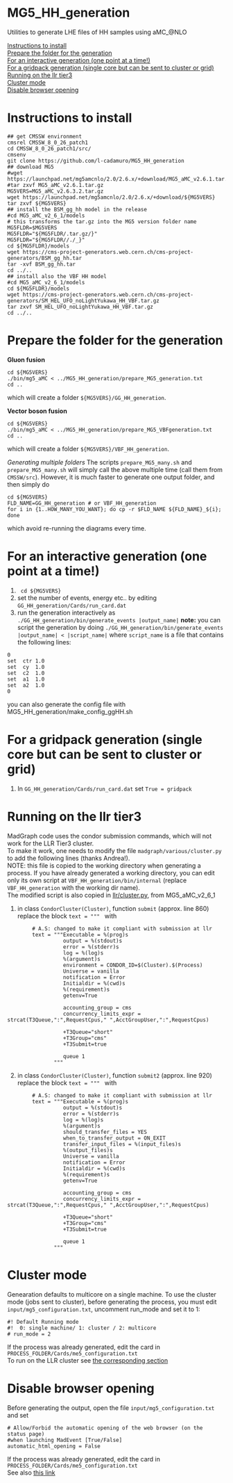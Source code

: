 # MG5_HH_generation
Utilities to generate LHE files of HH samples using aMC_@NLO

[Instructions to install](#instructions-to-install)  
[Prepare the folder for the generation](#prepare-the-folder-for-the-generation)  
[For an interactive generation (one point at a time!)](#for-an-interactive-generation-one-point-at-a-time)  
[For a gridpack generation (single core but can be sent to cluster or grid)](#for-a-gridpack-generation-single-core-but-can-be-sent-to-cluster-or-grid)  
[Running on the llr tier3](#running-on-the-llr-tier3)  
[Cluster mode](#cluster-mode)  
[Disable browser opening](#disable-browser-opening)

# Instructions to install
```
## get CMSSW environment
cmsrel CMSSW_8_0_26_patch1
cd CMSSW_8_0_26_patch1/src/
cmsenv
git clone https://github.com/l-cadamuro/MG5_HH_generation
## download MG5
#wget https://launchpad.net/mg5amcnlo/2.0/2.6.x/+download/MG5_aMC_v2.6.1.tar.gz
#tar zxvf MG5_aMC_v2.6.1.tar.gz
MG5VERS=MG5_aMC_v2.6.3.2.tar.gz
wget https://launchpad.net/mg5amcnlo/2.0/2.6.x/+download/${MG5VERS}
tar zxvf ${MG5VERS}
## install the BSM_gg_hh model in the release
#cd MG5_aMC_v2_6_1/models
# this transforms the tar.gz into the MG5 version folder name
MG5FLDR=$MG5VERS
MG5FLDR="${MG5FLDR/.tar.gz/}"
MG5FLDR="${MG5FLDR//./_}"
cd ${MG5FLDR}/models
wget https://cms-project-generators.web.cern.ch/cms-project-generators/BSM_gg_hh.tar
tar -xvf BSM_gg_hh.tar
cd ../..
## install also the VBF HH model
#cd MG5_aMC_v2_6_1/models
cd ${MG5FLDR}/models
wget https://cms-project-generators.web.cern.ch/cms-project-generators/SM_HEL_UFO_noLightYukawa_HH_VBF.tar.gz
tar zxvf SM_HEL_UFO_noLightYukawa_HH_VBF.tar.gz
cd ../..
```

# Prepare the folder for the generation
**Gluon fusion**
```
cd ${MG5VERS}
./bin/mg5_aMC < ../MG5_HH_generation/prepare_MG5_generation.txt
cd ..
```
which will create a folder ``${MG5VERS}/GG_HH_generation``.

**Vector boson fusion**
```
cd ${MG5VERS}
./bin/mg5_aMC < ../MG5_HH_generation/prepare_MG5_VBFgeneration.txt
cd ..
```
which will create a folder ``${MG5VERS}/VBF_HH_generation``.

*Generating multiple folders*
The scripts ``prepare_MG5_many.sh`` and ``prepare_MG5_many.sh`` will simply call the above multiple time (call them from ``CMSSW/src``).
However, it is much faster to generate one output folder, and then simply do
```
cd ${MG5VERS}
FLD_NAME=GG_HH_generation # or VBF_HH_generation
for i in {1..HOW_MANY_YOU_WANT}; do cp -r $FLD_NAME ${FLD_NAME}_${i}; done
```
which avoid re-running the diagrams every time.

# For an interactive generation (one point at a time!)
1. `` cd ${MG5VERS}``
2. set the number of events, energy etc.. by editing ``GG_HH_generation/Cards/run_card.dat``
3. run the generation interactively as ``./GG_HH_generation/bin/generate_events |output_name|``
**note:** you can script the generation by doing
``./GG_HH_generation/bin/generate_events |output_name| < |script_name|``
where ``script_name`` is a file that contains the following lines:
```
0
set  ctr 1.0
set  cy  1.0
set  c2  1.0
set  a1  1.0
set  a2  1.0
0
```
you can also generate the config file with MG5_HH_generation/make_config_ggHH.sh

# For a gridpack generation (single core but can be sent to cluster or grid)
1. In ``GG_HH_generation/Cards/run_card.dat`` set ``True = gridpack``

# Running on the llr tier3
MadGraph code uses the condor submission commands, which will not work for the LLR Tier3 cluster.  
To make it work, one needs to modify the file ``madgraph/various/cluster.py`` to add the following lines (thanks Andrea!).  
NOTE: this file is copied to the working directory when generating a process. If you have already generated a working directory, you can edit only its own script at ``VBF_HH_generation/bin/internal`` (replace ``VBF_HH_generation`` with the working dir name).  
The modified script is also copied in [llr/cluster.py](llr/cluster.py), from MG5_aMC_v2_6_1

1. in class ``CondorCluster(Cluster)``, function ``submit`` (approx. line 860) replace the block ``text = """ `` with
```
        # A.S: changed to make it compliant with submission at llr 
        text = """Executable = %(prog)s
                  output = %(stdout)s
                  error = %(stderr)s
                  log = %(log)s
                  %(argument)s
                  environment = CONDOR_ID=$(Cluster).$(Process)
                  Universe = vanilla
                  notification = Error
                  Initialdir = %(cwd)s
                  %(requirement)s
                  getenv=True

                  accounting_group = cms
                  concurrency_limits_expr = strcat(T3Queue,":",RequestCpus," ",AcctGroupUser,":",RequestCpus)

                  +T3Queue="short"
                  +T3Group="cms"
                  +T3Submit=true

                  queue 1
               """
```

2. in class ``CondorCluster(Cluster)``, function ``submit2`` (approx. line 920) replace the block ``text = """ `` with
```
        # A.S: changed to make it compliant with submission at llr        
        text = """Executable = %(prog)s
                  output = %(stdout)s
                  error = %(stderr)s
                  log = %(log)s
                  %(argument)s
                  should_transfer_files = YES
                  when_to_transfer_output = ON_EXIT
                  transfer_input_files = %(input_files)s
                  %(output_files)s
                  Universe = vanilla
                  notification = Error
                  Initialdir = %(cwd)s
                  %(requirement)s
                  getenv=True

                  accounting_group = cms
                  concurrency_limits_expr = strcat(T3Queue,":",RequestCpus," ",AcctGroupUser,":",RequestCpus)

                  +T3Queue="short"
                  +T3Group="cms"
                  +T3Submit=true

                  queue 1
               """
```

# Cluster mode
Genearation defaults to multicore on a single machine. To use the cluster mode (jobs sent to cluster), before generating the process, you must edit ``input/mg5_configuration.txt``, uncomment run_mode and set it to 1:
```
#! Default Running mode
#!  0: single machine/ 1: cluster / 2: multicore
# run_mode = 2
```
If the process was already generated, edit the card in ``PROCESS_FOLDER/Cards/me5_configuration.txt``  
To run on the LLR cluster see [the corresponding section](#running-on-the-llr-tier3)

# Disable browser opening
Before generating the output, open the file ``input/mg5_configuration.txt`` and set
```
# Allow/Forbid the automatic opening of the web browser (on the
status page)
#when launching MadEvent [True/False]
automatic_html_opening = False
```
If the process was already generated, edit the card in ``PROCESS_FOLDER/Cards/me5_configuration.txt``  
See also [this link](https://answers.launchpad.net/mg5amcnlo/+faq/1943)


